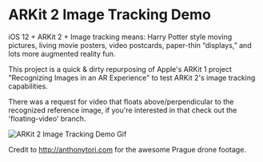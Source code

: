 # ARKit 2 Image Tracking Demo
iOS 12 + ARKit 2 + Image tracking means: Harry Potter style moving pictures, living movie posters, video postcards, paper-thin “displays,” and lots more augmented reality fun.

This project is a quick & dirty repurposing of Apple's ARKit 1 project "Recognizing Images in an AR Experience" to test ARKit 2's image tracking capabilities.

There was a request for video that floats above/perpendicular to the recognized reference image, if you're interested in that check out the 'floating-video' branch.

![ARKit 2 Image Tracking Demo Gif](https://github.com/robomex/ARKit-2-Image-Tracking-Demo/blob/master/ARKit-2-Tracked-Images-Demo.gif)

Credit to http://anthonytori.com  for the awesome Prague drone footage.
